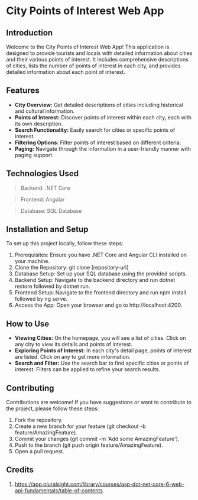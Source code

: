 
# City Points of Interest Web App

## Introduction
Welcome to the City Points of Interest Web App! This application is designed to provide tourists and locals with detailed information about cities and their various points of interest. 
It includes comprehensive descriptions of cities, lists the number of points of interest in each city, and provides detailed information about each point of interest.

## Features
- **City Overview:** Get detailed descriptions of cities including historical and cultural information.
- **Points of Interest:** Discover points of interest within each city, each with its own description.
- **Search Functionality:** Easily search for cities or specific points of interest.
- **Filtering Options:** Filter points of interest based on different criteria.
- **Paging:** Navigate through the information in a user-friendly manner with paging support.

## Technologies Used
> Backend: .NET Core

> Frontend: Angular

> Database: SQL Database

## Installation and Setup
To set up this project locally, follow these steps:

1. Prerequisites: Ensure you have .NET Core and Angular CLI installed on your machine.
2. Clone the Repository: git clone [repository-url]
3. Database Setup: Set up your SQL database using the provided scripts.
4. Backend Setup: Navigate to the backend directory and run dotnet restore followed by dotnet run.
5. Frontend Setup: Navigate to the frontend directory and run npm install followed by ng serve.
6. Access the App: Open your browser and go to http://localhost:4200.
   
## How to Use
- **Viewing Cities:** On the homepage, you will see a list of cities. Click on any city to view its details and points of interest.
- **Exploring Points of Interest:** In each city's detail page, points of interest are listed. Click on any to get more information.
- **Search and Filter:** Use the search bar to find specific cities or points of interest. Filters can be applied to refine your search results.

## Contributing
Contributions are welcome! If you have suggestions or want to contribute to the project, please follow these steps:

1. Fork the repository.
2. Create a new branch for your feature (git checkout -b feature/AmazingFeature).
3. Commit your changes (git commit -m 'Add some AmazingFeature').
4. Push to the branch (git push origin feature/AmazingFeature).
5. Open a pull request.

## Credits
1. https://app.pluralsight.com/library/courses/asp-dot-net-core-6-web-api-fundamentals/table-of-contents

